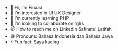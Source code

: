- 👋 Hi, I’m Finaaa
- 👀 I’m interested in UI UX Designer
- 🌱 I’m currently learning PHP
- 💞️ I’m looking to collaborate on rglrs
- 📫 How to reach me on LinkedIn Safinatul Latifah
- 😄 Pronouns: Bahasa Indonesia dan Bahasa Jawa
- ⚡ Fun fact: Saya kucing

<!---
Safinatullatifah/Safinatullatifah is a ✨ special ✨ repository because its `README.md` (this file) appears on your GitHub profile.
You can click the Preview link to take a look at your changes.
--->
